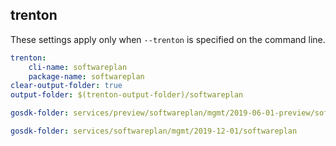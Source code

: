 
## trenton

These settings apply only when `--trenton` is specified on the command line.

``` yaml $(trenton)
trenton:
    cli-name: softwareplan
    package-name: softwareplan
clear-output-folder: true
output-folder: $(trenton-output-folder)/softwareplan
```

```yaml $(tag) == 'package-2019-06-01-preview' && $(trenton)
gosdk-folder: services/preview/softwareplan/mgmt/2019-06-01-preview/softwareplan
```

```yaml $(tag) == 'package-2019-12-01' && $(trenton)
gosdk-folder: services/softwareplan/mgmt/2019-12-01/softwareplan
```
